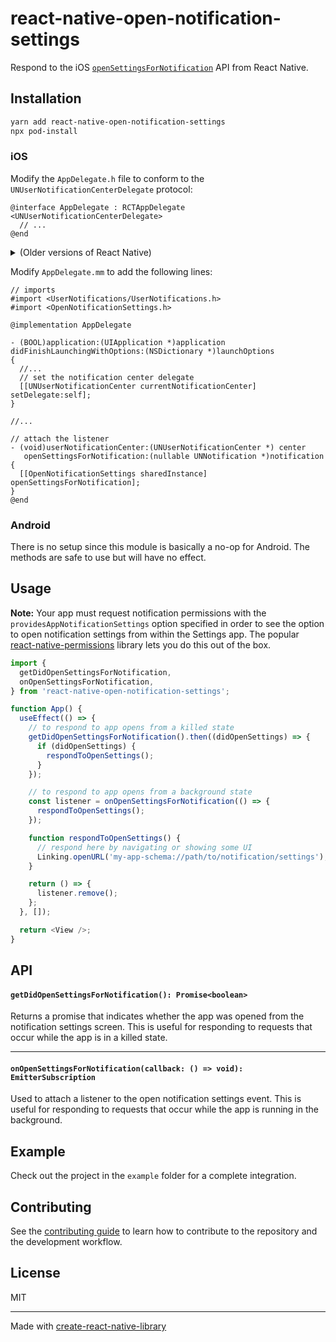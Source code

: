 # react-native-open-notification-settings

Respond to the iOS [`openSettingsForNotification`](https://developer.apple.com/documentation/usernotifications/unusernotificationcenterdelegate/2981869-usernotificationcenter) API from React Native.

## Installation

```sh
yarn add react-native-open-notification-settings
npx pod-install
```

### iOS

Modify the `AppDelegate.h` file to conform to the `UNUserNotificationCenterDelegate` protocol:

```objc
@interface AppDelegate : RCTAppDelegate <UNUserNotificationCenterDelegate>
  // ...
@end
```

<details>
<summary>
(Older versions of React Native)
</summary>

```objc
@interface AppDelegate : UIResponder <UIApplicationDelegate, RCTBridgeDelegate, UNUserNotificationCenterDelegate>
  // ...
@end
```

</details>

Modify `AppDelegate.mm` to add the following lines:

```objc
// imports
#import <UserNotifications/UserNotifications.h>
#import <OpenNotificationSettings.h>

@implementation AppDelegate

- (BOOL)application:(UIApplication *)application didFinishLaunchingWithOptions:(NSDictionary *)launchOptions
{
  //...
  // set the notification center delegate
  [[UNUserNotificationCenter currentNotificationCenter] setDelegate:self];
}

//...

// attach the listener
- (void)userNotificationCenter:(UNUserNotificationCenter *) center
   openSettingsForNotification:(nullable UNNotification *)notification {
  [[OpenNotificationSettings sharedInstance] openSettingsForNotification];
}
@end
```

### Android

There is no setup since this module is basically a no-op for Android. The methods are safe to use but will have no effect.

## Usage

**Note:** Your app must request notification permissions with the `providesAppNotificationSettings` option specified in order to see the option to open notification settings from within the Settings app. The popular [react-native-permissions](https://github.com/zoontek/react-native-permissions#requestnotifications) library lets you do this out of the box.

```ts
import {
  getDidOpenSettingsForNotification,
  onOpenSettingsForNotification,
} from 'react-native-open-notification-settings';

function App() {
  useEffect(() => {
    // to respond to app opens from a killed state
    getDidOpenSettingsForNotification().then((didOpenSettings) => {
      if (didOpenSettings) {
        respondToOpenSettings();
      }
    });

    // to respond to app opens from a background state
    const listener = onOpenSettingsForNotification(() => {
      respondToOpenSettings();
    });

    function respondToOpenSettings() {
      // respond here by navigating or showing some UI
      Linking.openURL('my-app-schema://path/to/notification/settings');
    }

    return () => {
      listener.remove();
    };
  }, []);

  return <View />;
}
```

## API

#### `getDidOpenSettingsForNotification(): Promise<boolean>`

Returns a promise that indicates whether the app was opened from the notification settings screen. This is useful for responding to requests that occur while the app is in a killed state.

---

#### `onOpenSettingsForNotification(callback: () => void): EmitterSubscription`

Used to attach a listener to the open notification settings event. This is useful for responding to requests that occur while the app is running in the background.

## Example

Check out the project in the `example` folder for a complete integration.

## Contributing

See the [contributing guide](CONTRIBUTING.md) to learn how to contribute to the repository and the development workflow.

## License

MIT

---

Made with [create-react-native-library](https://github.com/callstack/react-native-builder-bob)
